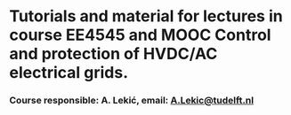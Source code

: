 # Tutorials and material for lectures in course EE4545 and MOOC Control and protection of HVDC/AC electrical grids.
### Course responsible: A. Lekić, email: A.Lekic@tudelft.nl